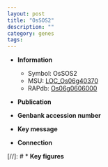 ```yaml
---
layout: post
title: "OsSOS2"
description: ""
category: genes
tags: 
---
```


* **Information**  
    + Symbol: OsSOS2  
    + MSU: [LOC_Os06g40370](http://rice.uga.edu/cgi-bin/ORF_infopage.cgi?orf=LOC_Os06g40370)  
    + RAPdb: [Os06g0606000](http://rapdb.dna.affrc.go.jp/viewer/gbrowse_details/irgsp1?name=Os06g0606000)  

* **Publication**  

* **Genbank accession number**  

* **Key message**  

* **Connection**  

[//]: # * **Key figures**  


